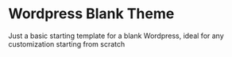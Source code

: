 # Wordpress Blank Theme

Just a basic starting template for a blank Wordpress, ideal for any customization starting from scratch
